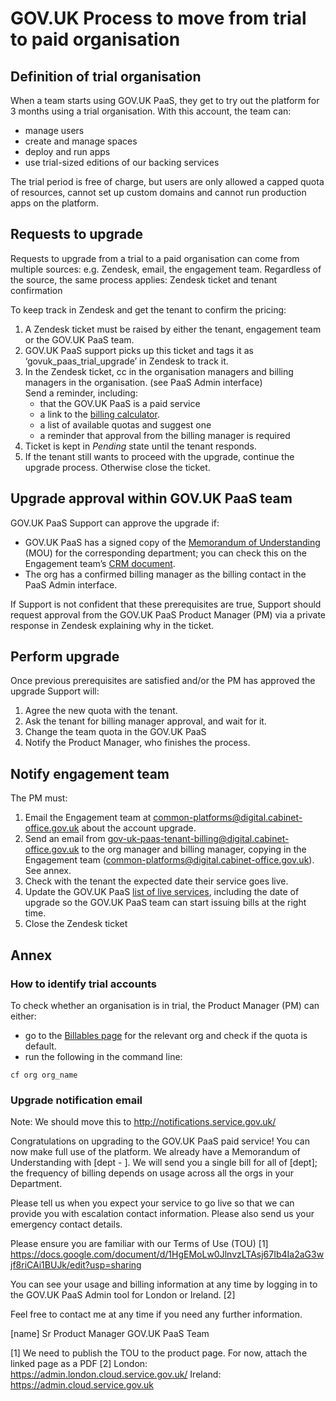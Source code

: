 # GOV.UK Process to move from trial to paid organisation

## Definition of trial organisation

When a team starts using GOV.UK PaaS, they get to try out the platform for 3 months using a trial organisation. With this account, the team can:

- manage users
- create and manage spaces
- deploy and run apps
- use trial-sized editions of our backing services

The trial period is free of charge, but users are only allowed a capped quota of resources, cannot set up custom domains and cannot run production apps on the platform.

## Requests to upgrade

Requests to upgrade from a trial to a paid organisation can come from multiple sources: e.g. Zendesk, email, the engagement team. Regardless of the source, the same process applies:
Zendesk ticket and tenant confirmation

To keep track in Zendesk and get the tenant to confirm the pricing:

1. A Zendesk ticket must be raised by either the tenant, engagement team or the GOV.UK PaaS team.
2. GOV.UK PaaS support picks up this ticket and tags it as ‘govuk_paas_trial_upgrade’ in Zendesk to track it.
3. In the Zendesk ticket, cc in the organisation managers and billing managers in the organisation. (see PaaS Admin interface)  
Send a reminder, including:
    - that the GOV.UK PaaS is a paid service 
    - a link to the [billing calculator](https://admin.cloud.service.gov.uk/calculator).
    - a list of available quotas and suggest one
    - a reminder that approval from the billing manager is required 
4. Ticket is kept in _Pending_ state until the tenant responds. 
5. If the tenant still wants to proceed with the upgrade, continue the upgrade process. Otherwise close the ticket.

## Upgrade approval within GOV.UK PaaS team

GOV.UK PaaS Support can approve the upgrade if: 

 - GOV.UK PaaS has a signed copy of the [Memorandum of Understanding](https://docs.google.com/spreadsheets/d/1HSYj4EEW-Fr6WPaKvYYM_I45Xgay1-707k1Elajgdh8/edit?ts=5b8801d5#gid=939993178) (MOU) for the corresponding department; you can check this on the Engagement team’s [CRM document](https://docs.google.com/spreadsheets/d/1HSYj4EEW-Fr6WPaKvYYM_I45Xgay1-707k1Elajgdh8/edit?ts=5b8801d5#gid=939993178).
 - The org has a confirmed billing manager as the billing contact in the PaaS Admin interface. 

If Support is not confident that these prerequisites are true, Support should request approval from the GOV.UK PaaS Product Manager (PM) via a private response in Zendesk explaining why in the ticket.

## Perform upgrade

Once previous prerequisites are satisfied and/or the PM has approved the upgrade Support will: 

1. Agree the new quota with the tenant.
2. Ask the tenant for billing manager approval, and wait for it.
3. Change the team quota in the GOV.UK PaaS
4. Notify the Product Manager, who finishes the process.

## Notify engagement team

The PM must:

1. Email the Engagement team at common-platforms@digital.cabinet-office.gov.uk about the account upgrade.
2. Send an email from gov-uk-paas-tenant-billing@digital.cabinet-office.gov.uk to the org manager and billing manager, copying in the Engagement team (common-platforms@digital.cabinet-office.gov.uk). See annex.
3. Check with the tenant the expected date their service goes live. 
4. Update the GOV.UK PaaS [list of live services](https://docs.google.com/spreadsheets/d/1iI39lXMaLEVskv5hFI7C0TMAWvGCE_msAITbcEZb1V8/edit#gid=267936930), including the date of upgrade so the GOV.UK PaaS team can start issuing bills at the right time.
5. Close the Zendesk ticket


## Annex

### How to identify trial accounts

To check whether an organisation is in trial, the Product Manager (PM) can either:

- go to the [Billables page](https://admin.cloud.service.gov.uk/reports/cost/2018-07) for the relevant org and check if the quota is default.
- run the following in the command line:

```
cf org org_name
```

### Upgrade notification email

Note: We should move this to http://notifications.service.gov.uk/


Congratulations on upgrading to the GOV.UK PaaS paid service! You can now make full use of the platform. We already have a Memorandum of Understanding with [dept - ]. We will send you a single bill for all of [dept]; the frequency of billing depends on usage across all the orgs in your Department. 

Please tell us when you expect your service to go live so that we can provide you with escalation contact information. Please also send us your emergency contact details.

Please ensure you are familiar with our Terms of Use (TOU) [1]
https://docs.google.com/document/d/1HgEMoLw0JlnvzLTAsj67Ib4Ia2aG3wjf8riCAi1BUJk/edit?usp=sharing

You can see your usage and billing information at any time by logging in to the GOV.UK PaaS Admin tool for London or Ireland. [2]

Feel free to contact me at any time if you need any further information.

[name]
Sr Product Manager
GOV.UK PaaS Team

[1] We need to publish the TOU to the product page. For now, attach the linked page as a PDF
[2] London: https://admin.london.cloud.service.gov.uk/ Ireland: https://admin.cloud.service.gov.uk
